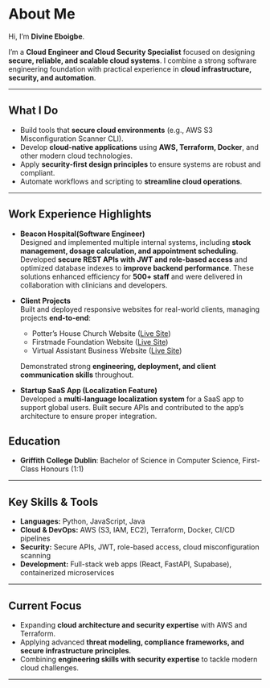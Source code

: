 # About Me

Hi, I’m **Divine Eboigbe**.

I’m a **Cloud Engineer and Cloud Security Specialist** focused on designing **secure, reliable, and scalable cloud systems**. I combine a strong software engineering foundation with practical experience in **cloud infrastructure, security, and automation**.

---

## What I Do

- Build tools that **secure cloud environments** (e.g., AWS S3 Misconfiguration Scanner CLI).
- Develop **cloud-native applications** using **AWS, Terraform, Docker**, and other modern cloud technologies.
- Apply **security-first design principles** to ensure systems are robust and compliant.
- Automate workflows and scripting to **streamline cloud operations**.

---

## Work Experience Highlights

- **Beacon Hospital(Software Engineer)**  
  Designed and implemented multiple internal systems, including **stock management, dosage calculation, and appointment scheduling**. Developed **secure REST APIs with JWT and role-based access** and optimized database indexes to **improve backend performance**. These solutions enhanced efficiency for **500+ staff** and were delivered in collaboration with clinicians and developers.

- **Client Projects**  
  Built and deployed responsive websites for real-world clients, managing projects **end-to-end**:

  - Potter’s House Church Website ([Live Site](https://pottershouse.ie/))
  - Firstmade Foundation Website ([Live Site](https://firstmade-foundation.org/))
  - Virtual Assistant Business Website ([Live Site](https://www.thekingdomva.com/))

  Demonstrated strong **engineering, deployment, and client communication skills** throughout.

- **Startup SaaS App (Localization Feature)**  
  Developed a **multi-language localization system** for a SaaS app to support global users. Built secure APIs and contributed to the app’s architecture to ensure proper integration.

## Education

- **Griffith College Dublin**: Bachelor of Science in Computer Science, First-Class Honours (1:1)

---

## Key Skills & Tools

- **Languages:** Python, JavaScript, Java
- **Cloud & DevOps:** AWS (S3, IAM, EC2), Terraform, Docker, CI/CD pipelines
- **Security:** Secure APIs, JWT, role-based access, cloud misconfiguration scanning
- **Development:** Full-stack web apps (React, FastAPI, Supabase), containerized microservices

---

## Current Focus

- Expanding **cloud architecture and security expertise** with AWS and Terraform.
- Applying advanced **threat modeling, compliance frameworks, and secure infrastructure principles**.
- Combining **engineering skills with security expertise** to tackle modern cloud challenges.

---
